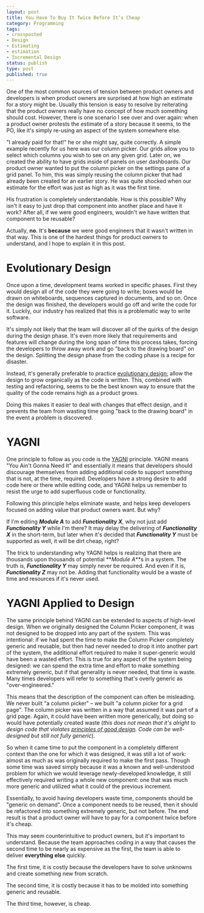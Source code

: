 ```yaml
---
layout: post
title: You Have To Buy It Twice Before It’s Cheap
category: Programming
tags:
- crossposted
- Design
- Estimating
- estimation
- Incremental Design
status: publish
type: post
published: true
---
```


One of the most common sources of tension between product owners and developers is when product owners are surprised at how high an estimate for a story might be.  Usually this tension is easy to resolve by reiterating that the product owners really have no concept of how much something should cost.  However, there is one scenario I see over and over again: when a product owner protests the estimate of a story because it seems, to the PO, like it's simply re-using an aspect of the system somewhere else.

"I already paid for that!" he or she might say, quite correctly.  A simple example recently for us here was our column picker.  Our grids allow you to select which columns you wish to see on any given grid.  Later on, we created the ability to have grids inside of panels on user dashboards.  Our product owner wanted to put the column picker on the settings pane of a grid panel.  To him, this was simply reusing the column picker that had already been created for an earlier story.  He was quite shocked when our estimate for the effort was just as high as it was the first time.

His frustration is completely understandable.  How is this possible?  Why isn't it easy to just drop that component into another place and have it work?  After all, if we were good engineers, wouldn't we have written that component to be reusable?

Actually, **no**.  It's **because** we were good engineers that it wasn't written in that way.  This is one of the hardest things for product owners to understand, and I hope to explain it in this post.

# Evolutionary Design

Once upon a time, development teams worked in specific phases.  First they would design all of the code they were going to write; boxes would be drawn on whiteboards, sequences captured in documents, and so on.  Once the design was finished, the developers would go off and write the code for it.  Luckily, our industry has realized that this is a problematic way to write software.

It's simply not likely that the team will discover all of the quirks of the design during the design phase.  It's even more likely that requirements and features will change during the long span of time this process takes, forcing the developers to throw away work and go "back to the drawing board" on the design.  Splitting the design phase from the coding phase is a recipe for disaster.

Instead, it's generally preferable to practice [evolutionary design](http://en.wikipedia.org/wiki/Continuous_design"); allow the design to grow organically as the code is written.  This, combined with testing and refactoring, seems to be the best known way to ensure that the quality of the code remains high as a product grows.

Doing this makes it easier to deal with changes that effect design, and it prevents the team from wasting time going "back to the drawing board" in the event a problem is discovered.

# YAGNI

One principle to follow as you code is the [YAGNI](http://en.wikipedia.org/wiki/YAGNI") principle.  YAGNI means "You Ain't Gonna Need It" and essentially it means that developers should discourage themselves from adding additional code to support something that is not, at the time, required.  Developers have a strong desire to add code here or there while editing code, and YAGNI helps us remember to resist the urge to add superfluous code or functionality.

Following this principle helps eliminate waste, and helps keep developers focused on adding value that product owners want.  But why?

If I'm editing **_Module A_** to add **_Functionality X_**, why not just add **_Functionality Y_** while I'm there?  It may delay the delivering of **_Functionality X_** in the short-term, but later when it's decided that **_Functionality Y_** must be supported as well, it will be dirt cheap, right?

The trick to understanding why YAGNI helps is realizing that there are thousands upon thousands of potential **_Module A_**s in a system.  The truth is, **_Functionality Y_** may simply never be required.  And even if it is, **_Functionality Z_** may not be.  Adding that functionality would be a waste of time and resources if it's never used.

# YAGNI Applied to Design

The same principle behind YAGNI can be extended to aspects of high-level design.  When we originally designed the Column Picker component, it was not designed to be dropped into any part of the system.  This was intentional: if we had spent the time to make the Column Picker completely generic and reusable, but then had never needed to drop it into another part of the system, the additional effort required to make it super-generic would have been a wasted effort.  This is true for any aspect of the system being designed: we can spend the extra time and effort to make something extremely generic, but if that generality is never needed, that time is waste.  Many times developers will refer to something that's overly generic as "over-engineered."

This means that the description of the component can often be misleading.  We never built "a column picker" &#8211; we built "a column picker for a grid page".  The column picker was written in a way that assumed it was part of a grid page.  Again, it could have been written more generically, but doing so would have potentially created waste (_this does not mean that it's alright to design code that violates [principles of good design](http://en.wikipedia.org/wiki/Solid_(Object_Oriented_Design)").   Code can be well-designed but still not fully generic_).

So when it came time to put the component in a completely different context than the one for which it was designed, it was still a lot of work: almost as much as was originally required to make the first pass.  Though some time was saved simply because it was a known and well-understood problem for which we would leverage newly-developed knowledge, it still effectively required writing a whole new component: one that was much more generic and utilized what it could of the previous increment.

Essentially, to avoid having developers waste time, components should be "generic on demand".  Once a component needs to be reused, then it should be refactored into something extremely generic, but not before.  The end result is that a product owner will have to pay for a component twice before it's cheap.

This may seem counterintuitive to product owners, but it's important to understand.  Because the team approaches coding in a way that causes the second time to be nearly as expensive as the first, the team is able to deliver **everything else** quickly.

The first time, it is costly because the developers have to solve unknowns and create something new from scratch.

The second time, it is costly because it has to be molded into something generic and reusable.

The third time, however, is cheap.